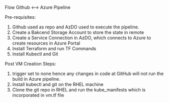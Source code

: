 Flow
Github <--> Azure Pipeline


Pre-requisites:
1. Github used as repo and AzDO used to execute the pipeline.
2. Create a Bakcend Storage Account to store the state in remote
3. Create a Service Connection in AzDO, which connects to Azure to create resources in Azure Portal
4. Install Terraform and run TF Commands
5. Install Kubectl and Git


Post VM Creation Steps:
1. trigger set to none hence any changes in code at GitHub will not run the build in Azure pipeline.
2. Install kubectl and git on the RHEL machine
3. Clone the git repo in RHEL and run the kube_manifests which is incorporated in vm.tf file
